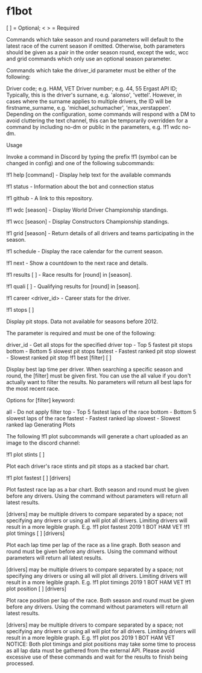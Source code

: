 # f1bot

[ ] = Optional; < > = Required

Commands which take season and round parameters will default to the latest race of the current season if omitted. Otherwise, both parameters should be given as a pair in the order season round, except the wdc, wcc and grid commands which only use an optional season parameter.

Commands which take the driver_id parameter must be either of the following:

Driver code; e.g. HAM, VET
Driver number; e.g. 44, 55
Ergast API ID; Typically, this is the driver's surnane, e.g. 'alonso', 'vettel'. However, in cases where the surname applies to multiple drivers, the ID will be firstname_surname, e.g. 'michael_schumacher', 'max_verstappen'.
Depending on the configuration, some commands will respond with a DM to avoid cluttering the text channel, this can be temporarily overridden for a command by including no-dm or public in the parameters, e.g. !f1 wdc no-dm.

Usage

Invoke a command in Discord by typing the prefix !f1 (symbol can be changed in config) and one of the following subcommands:

!f1 help [command] - Display help text for the available commands

!f1 status - Information about the bot and connection status

!f1 github - A link to this repository.

!f1 wdc [season] - Display World Driver Championship standings.

!f1 wcc [season] - Display Constructors Championship standings.

!f1 grid [season] - Return details of all drivers and teams participating in the season.

!f1 schedule - Display the race calendar for the current season.

!f1 next - Show a countdown to the next race and details.

!f1 results [<season> <round>] - Race results for [round] in [season].

!f1 quali [<season> <round>] - Qualifying results for [round] in [season].

!f1 career <driver_id> - Career stats for the driver.

!f1 stops <filter> [<season> <round>]

Display pit stops. Data not available for seasons before 2012.

The <filter> parameter is required and must be one of the following:

driver_id - Get all stops for the specified driver
top - Top 5 fastest pit stops
bottom - Bottom 5 slowest pit stops
fastest - Fastest ranked pit stop
slowest - Slowest ranked pit stop
!f1 best [filter] [<season> <round>]

Display best lap time per driver. When searching a specific season and round, the [filter] must be given first. You can use the all value if you don't actually want to filter the results. No parameters will return all best laps for the most recent race.

Options for [filter] keyword:

all - Do not apply filter
top - Top 5 fastest laps of the race
bottom - Bottom 5 slowest laps of the race
fastest - Fastest ranked lap
slowest - Slowest ranked lap
Generating Plots

The following !f1 plot subcommands will generate a chart uploaded as an image to the discord channel:

!f1 plot stints [<season> <round>]

Plot each driver's race stints and pit stops as a stacked bar chart.

!f1 plot fastest [<season> <round>] [drivers]

Plot fastest race lap as a bar chart. Both season and round must be given before any drivers. Using the command without parameters will return all latest results.

[drivers] may be multiple drivers to compare separated by a space; not specifying any drivers or using all will plot all drivers. Limiting drivers will result in a more legible graph.
E.g. !f1 plot fastest 2019 1 BOT HAM VET
!f1 plot timings [<season> <round>] [drivers]

Plot each lap time per lap of the race as a line graph. Both season and round must be given before any drivers. Using the command without parameters will return all latest results.

[drivers] may be multiple drivers to compare separated by a space; not specifying any drivers or using all will plot all drivers. Limiting drivers will result in a more legible graph.
E.g. !f1 plot timings 2019 1 BOT HAM VET
!f1 plot position [<season> <round>] [drivers]

Plot race position per lap of the race. Both season and round must be given before any drivers. Using the command without parameters will return all latest results.

[drivers] may be multiple drivers to compare separated by a space; not specifying any drivers or using all will plot for all drivers. Limiting drivers will result in a more legible graph.
E.g. !f1 plot pos 2019 1 BOT HAM VET
NOTICE: Both plot timings and plot positions may take some time to process as all lap data must be gathered from the external API. Please avoid excessive use of these commands and wait for the results to finish being processed.
